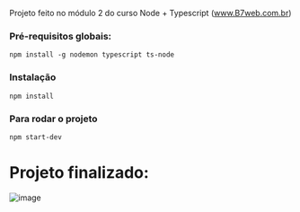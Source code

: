 Projeto feito no módulo 2 do curso Node + Typescript (www.B7web.com.br)

### Pré-requisitos globais:
`npm install -g nodemon typescript ts-node`

### Instalação
`npm install`

### Para rodar o projeto
`npm start-dev`

<h1>Projeto finalizado:</h1>

![image](https://user-images.githubusercontent.com/58015799/146972424-37466907-bdc1-4343-a9a0-358ab505587b.png)
